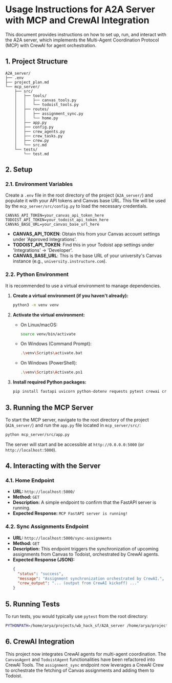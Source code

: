 # Usage Instructions for A2A Server with MCP and CrewAI Integration

This document provides instructions on how to set up, run, and interact with the A2A server, which implements the Multi-Agent Coordination Protocol (MCP) with CrewAI for agent orchestration.

## 1. Project Structure

```
A2A_server/
├── .env
├── project_plan.md
└── mcp_server/
    ├── src/
    │   ├── tools/
    │   │   ├── canvas_tools.py
    │   │   └── todoist_tools.py
    │   ├── routes/
    │   │   ├── assignment_sync.py
    │   │   └── home.py
    │   ├── app.py
    │   ├── config.py
    │   ├── crew_agents.py
    │   ├── crew_tasks.py
    │   ├── crew.py
    │   └── src.md
    └── tests/
        └── test.md
```

## 2. Setup

### 2.1. Environment Variables

Create a `.env` file in the root directory of the project (`A2A_server/`) and populate it with your API tokens and Canvas base URL. This file will be used by the `mcp_server/src/config.py` to load the necessary credentials.

```
CANVAS_API_TOKEN=your_canvas_api_token_here
TODOIST_API_TOKEN=your_todoist_api_token_here
CANVAS_BASE_URL=your_canvas_base_url_here
```

- **CANVAS_API_TOKEN**: Obtain this from your Canvas account settings under 'Approved Integrations'.
- **TODOIST_API_TOKEN**: Find this in your Todoist app settings under 'Integrations' -> 'Developer'.
- **CANVAS_BASE_URL**: This is the base URL of your university's Canvas instance (e.g., `university.instructure.com`).

### 2.2. Python Environment

It is recommended to use a virtual environment to manage dependencies.

1. **Create a virtual environment (if you haven't already):**
   ```bash
   python3 -m venv venv
   ```

2. **Activate the virtual environment:**
   - On Linux/macOS:
     ```bash
     source venv/bin/activate
     ```
   - On Windows (Command Prompt):
     ```bash
     .\venv\Scripts\activate.bat
     ```
   - On Windows (PowerShell):
     ```bash
     .\venv\Scripts\Activate.ps1
     ```

3. **Install required Python packages:**
   ```bash
   pip install fastapi uvicorn python-dotenv requests pytest crewai crewai-tools
   ```

## 3. Running the MCP Server

To start the MCP server, navigate to the root directory of the project (`A2A_server/`) and run the `app.py` file located in `mcp_server/src/`:

```bash
python mcp_server/src/app.py
```

The server will start and be accessible at `http://0.0.0.0:5000` (or `http://localhost:5000`).

## 4. Interacting with the Server

### 4.1. Home Endpoint

- **URL:** `http://localhost:5000/`
- **Method:** `GET`
- **Description:** A simple endpoint to confirm that the FastAPI server is running.
- **Expected Response:** `MCP FastAPI server is running!`

### 4.2. Sync Assignments Endpoint

- **URL:** `http://localhost:5000/sync-assignments`
- **Method:** `GET`
- **Description:** This endpoint triggers the synchronization of upcoming assignments from Canvas to Todoist, orchestrated by CrewAI agents.
- **Expected Response (JSON):**
  ```json
  {
    "status": "success",
    "message": "Assignment synchronization orchestrated by CrewAI.",
    "crew_output": "... (output from CrewAI kickoff) ..."
  }
  ```

## 5. Running Tests

To run tests, you would typically use `pytest` from the root directory:

```bash
PYTHONPATH=/home/arya/projects/wb_hack_sf/A2A_server /home/arya/projects/wb_hack_sf/A2A_server/venv/bin/pytest mcp_server/tests/
```

## 6. CrewAI Integration

This project now integrates CrewAI agents for multi-agent coordination. The `CanvasAgent` and `TodoistAgent` functionalities have been refactored into CrewAI Tools. The `assignment_sync` endpoint now leverages a CrewAI Crew to orchestrate the fetching of Canvas assignments and adding them to Todoist.
